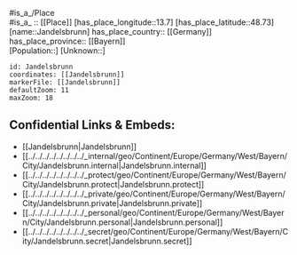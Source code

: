 ﻿---
location: [48.73,13.7] 
mapzoom: [7,12] 
mapmarker: city 
type: City
tags:
- geo/City


SpocWebEntityId: 31158
isDeleted: false
confidential: public

---
#is_a_/Place  
#is_a_ :: [[Place]] 
[has_place_longitude::13.7] 
[has_place_latitude::48.73] 
[name::Jandelsbrunn] 
has_place_country:: [[Germany]]  
has_place_province:: [[Bayern]]  
[Population::] 
[Unknown::] 


```leaflet
id: Jandelsbrunn
coordinates: [[Jandelsbrunn]] 
markerFile: [[Jandelsbrunn]] 
defaultZoom: 11 
maxZoom: 18
```


## Confidential Links & Embeds: 
- [[Jandelsbrunn|Jandelsbrunn]]  
- [[../../../../../../../../_internal/geo/Continent/Europe/Germany/West/Bayern/City/Jandelsbrunn.internal|Jandelsbrunn.internal]] 
- [[../../../../../../../../_protect/geo/Continent/Europe/Germany/West/Bayern/City/Jandelsbrunn.protect|Jandelsbrunn.protect]] 
- [[../../../../../../../../_private/geo/Continent/Europe/Germany/West/Bayern/City/Jandelsbrunn.private|Jandelsbrunn.private]] 
- [[../../../../../../../../_personal/geo/Continent/Europe/Germany/West/Bayern/City/Jandelsbrunn.personal|Jandelsbrunn.personal]] 
- [[../../../../../../../../_secret/geo/Continent/Europe/Germany/West/Bayern/City/Jandelsbrunn.secret|Jandelsbrunn.secret]] 
